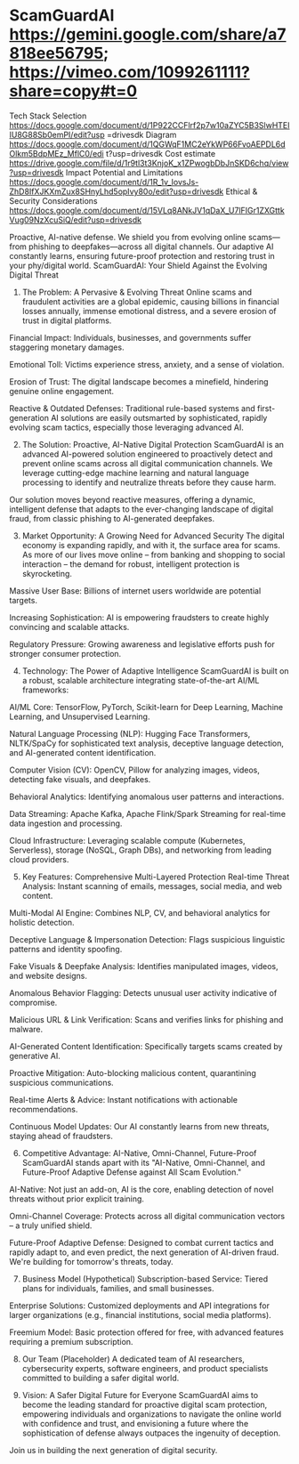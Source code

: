 # ScamGuardAI https://gemini.google.com/share/a7818ee56795; https://vimeo.com/1099261111?share=copy#t=0
Tech Stack Selection https://docs.google.com/document/d/1P922CCFlrf2p7w10aZYC5B3SlwHTEIIU8G88Sb0emPI/edit?usp =drivesdk
Diagram https://docs.google.com/document/d/1QGWqF1MC2eYkWP66FvoAEPDL6dOlkm5BdpMEz_MflC0/edi t?usp=drivesdk 
Cost estimate https://drive.google.com/file/d/1r9tl3t3KnjoK_x1ZPwogbDbJnSKD6chq/view?usp=drivesdk 
Impact Potential and Limitations https://docs.google.com/document/d/1R_1v_IovsJs-ZhD8IfXJKXmZux8SHnyLhd5opIvy80o/edit?usp=drivesdk 
Ethical & Security Considerations https://docs.google.com/document/d/15VLq8ANkJV1qDaX_U7lFIGr1ZXGttkVug09NzXcuSiQ/edit?usp=drivesdk
     
Proactive, AI-native defense. We shield you from evolving online scams—from phishing to deepfakes—across all digital channels. Our adaptive AI constantly learns, ensuring future-proof protection and restoring trust in your phy/digital world.
ScamGuardAI: Your Shield Against the Evolving Digital Threat
1. The Problem: A Pervasive & Evolving Threat
Online scams and fraudulent activities are a global epidemic, causing billions in financial losses annually, immense emotional distress, and a severe erosion of trust in digital platforms.

Financial Impact: Individuals, businesses, and governments suffer staggering monetary damages.

Emotional Toll: Victims experience stress, anxiety, and a sense of violation.

Erosion of Trust: The digital landscape becomes a minefield, hindering genuine online engagement.

Reactive & Outdated Defenses: Traditional rule-based systems and first-generation AI solutions are easily outsmarted by sophisticated, rapidly evolving scam tactics, especially those leveraging advanced AI.

2. The Solution: Proactive, AI-Native Digital Protection
ScamGuardAI is an advanced AI-powered solution engineered to proactively detect and prevent online scams across all digital communication channels. We leverage cutting-edge machine learning and natural language processing to identify and neutralize threats before they cause harm.

Our solution moves beyond reactive measures, offering a dynamic, intelligent defense that adapts to the ever-changing landscape of digital fraud, from classic phishing to AI-generated deepfakes.

3. Market Opportunity: A Growing Need for Advanced Security
The digital economy is expanding rapidly, and with it, the surface area for scams. As more of our lives move online – from banking and shopping to social interaction – the demand for robust, intelligent protection is skyrocketing.

Massive User Base: Billions of internet users worldwide are potential targets.

Increasing Sophistication: AI is empowering fraudsters to create highly convincing and scalable attacks.

Regulatory Pressure: Growing awareness and legislative efforts push for stronger consumer protection.

4. Technology: The Power of Adaptive Intelligence
ScamGuardAI is built on a robust, scalable architecture integrating state-of-the-art AI/ML frameworks:

AI/ML Core: TensorFlow, PyTorch, Scikit-learn for Deep Learning, Machine Learning, and Unsupervised Learning.

Natural Language Processing (NLP): Hugging Face Transformers, NLTK/SpaCy for sophisticated text analysis, deceptive language detection, and AI-generated content identification.

Computer Vision (CV): OpenCV, Pillow for analyzing images, videos, detecting fake visuals, and deepfakes.

Behavioral Analytics: Identifying anomalous user patterns and interactions.

Data Streaming: Apache Kafka, Apache Flink/Spark Streaming for real-time data ingestion and processing.

Cloud Infrastructure: Leveraging scalable compute (Kubernetes, Serverless), storage (NoSQL, Graph DBs), and networking from leading cloud providers.

5. Key Features: Comprehensive Multi-Layered Protection
Real-time Threat Analysis: Instant scanning of emails, messages, social media, and web content.

Multi-Modal AI Engine: Combines NLP, CV, and behavioral analytics for holistic detection.

Deceptive Language & Impersonation Detection: Flags suspicious linguistic patterns and identity spoofing.

Fake Visuals & Deepfake Analysis: Identifies manipulated images, videos, and website designs.

Anomalous Behavior Flagging: Detects unusual user activity indicative of compromise.

Malicious URL & Link Verification: Scans and verifies links for phishing and malware.

AI-Generated Content Identification: Specifically targets scams created by generative AI.

Proactive Mitigation: Auto-blocking malicious content, quarantining suspicious communications.

Real-time Alerts & Advice: Instant notifications with actionable recommendations.

Continuous Model Updates: Our AI constantly learns from new threats, staying ahead of fraudsters.

6. Competitive Advantage: AI-Native, Omni-Channel, Future-Proof
ScamGuardAI stands apart with its "AI-Native, Omni-Channel, and Future-Proof Adaptive Defense against All Scam Evolution."

AI-Native: Not just an add-on, AI is the core, enabling detection of novel threats without prior explicit training.

Omni-Channel Coverage: Protects across all digital communication vectors – a truly unified shield.

Future-Proof Adaptive Defense: Designed to combat current tactics and rapidly adapt to, and even predict, the next generation of AI-driven fraud. We're building for tomorrow's threats, today.

7. Business Model (Hypothetical)
Subscription-based Service: Tiered plans for individuals, families, and small businesses.

Enterprise Solutions: Customized deployments and API integrations for larger organizations (e.g., financial institutions, social media platforms).

Freemium Model: Basic protection offered for free, with advanced features requiring a premium subscription.

8. Our Team (Placeholder)
A dedicated team of AI researchers, cybersecurity experts, software engineers, and product specialists committed to building a safer digital world.

9. Vision: A Safer Digital Future for Everyone
ScamGuardAI aims to become the leading standard for proactive digital scam protection, empowering individuals and organizations to navigate the online world with confidence and trust, and envisioning a future where the sophistication of defense always outpaces the ingenuity of deception.

Join us in building the next generation of digital security.
